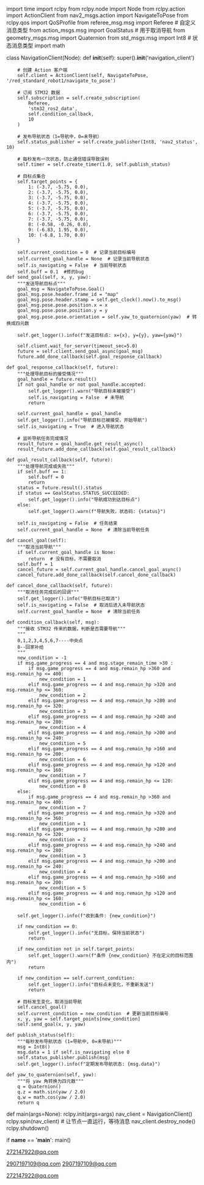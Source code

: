 import time
import rclpy
from rclpy.node import Node
from rclpy.action import ActionClient
from nav2_msgs.action import NavigateToPose
from rclpy.qos import QoSProfile
from referee_msg.msg import Referee  # 自定义消息类型
from action_msgs.msg import GoalStatus  # 用于取消导航
from geometry_msgs.msg import Quaternion
from std_msgs.msg import Int8  # 状态消息类型
import math

class NavigationClient(Node):
    def __init__(self):
        super().__init__('navigation_client')

        # 创建 Action 客户端
        self.client = ActionClient(self, NavigateToPose, '/red_standard_robot1/navigate_to_pose')

        # 订阅 STM32 数据
        self.subscription = self.create_subscription(
            Referee,
            'stm32_ros2_data',
            self.condition_callback,
            10
        )

        # 发布导航状态（1=导航中，0=未导航）
        self.status_publisher = self.create_publisher(Int8, 'nav2_status', 10)

        # 每秒发布一次状态，防止通信错误导致误判
        self.timer = self.create_timer(1.0, self.publish_status)

        # 目标点集合
        self.target_points = {
            1: (-3.7, -5.75, 0.0),
            2: (-3.7, -5.75, 0.0),
            3: (-3.7, -5.75, 0.0),
            4: (-3.7, -5.75, 0.0),
            5: (-3.7, -5.75, 0.0),
            6: (-3.7, -5.75, 0.0),
            7: (-3.7, -5.75, 0.0),
            8: (-0.58, -0.26, 0.0),
            9: (-6.83, 1.95, 0.0),
            10: (-6.8, 1.70, 0.0)
        }

        self.current_condition = 0  # 记录当前目标编号
        self.current_goal_handle = None  # 记录当前导航状态
        self.is_navigating = False  # 当前导航状态
        self.buff = 0.1  #修的bug
    def send_goal(self, x, y, yaw):
        """发送导航目标点"""
        goal_msg = NavigateToPose.Goal()
        goal_msg.pose.header.frame_id = "map"
        goal_msg.pose.header.stamp = self.get_clock().now().to_msg()
        goal_msg.pose.pose.position.x = x
        goal_msg.pose.pose.position.y = y
        goal_msg.pose.pose.orientation = self.yaw_to_quaternion(yaw)  # 转换成四元数

        self.get_logger().info(f"发送目标点: x={x}, y={y}, yaw={yaw}")

        self.client.wait_for_server(timeout_sec=5.0)
        future = self.client.send_goal_async(goal_msg)
        future.add_done_callback(self.goal_response_callback)

    def goal_response_callback(self, future):
        """处理导航目标的接受情况"""
        goal_handle = future.result()
        if not goal_handle or not goal_handle.accepted:
            self.get_logger().warn("导航目标未被接受")
            self.is_navigating = False  # 未导航
            return
        
        self.current_goal_handle = goal_handle
        self.get_logger().info("导航目标已被接受，开始导航")
        self.is_navigating = True  # 进入导航状态

        # 监听导航任务完成情况
        result_future = goal_handle.get_result_async()
        result_future.add_done_callback(self.goal_result_callback)

    def goal_result_callback(self, future):
        """处理导航完成或失败"""
        if self.buff == 1:
            self.buff = 0
            return
        status = future.result().status
        if status == GoalStatus.STATUS_SUCCEEDED:
            self.get_logger().info("导航成功到达目标点")
        else:
            self.get_logger().warn(f"导航失败，状态码: {status}")

        self.is_navigating = False  # 任务结束
        self.current_goal_handle = None  # 清除当前导航任务

    def cancel_goal(self):
        """取消当前导航"""
        if self.current_goal_handle is None:
            return  # 没有目标，不需要取消
        self.buff = 1
        cancel_future = self.current_goal_handle.cancel_goal_async()
        cancel_future.add_done_callback(self.cancel_done_callback)

    def cancel_done_callback(self, future):
        """取消任务完成后的回调"""
        self.get_logger().info("导航目标已取消")
        self.is_navigating = False  # 取消后进入未导航状态
        self.current_goal_handle = None  # 清除当前任务

    def condition_callback(self, msg):
        """接收 STM32 传来的数据，判断是否需要导航"""
        """
        0,1,2,3,4,5,6,7----中央点
        8--回家补给
        """
        new_condition = -1
        if msg.game_progress == 4 and msg.stage_remain_time >30 :
            if msg.game_progress == 4 and msg.remain_hp >360 and msg.remain_hp <= 400:
                new_condition = 1
            elif msg.game_progress == 4 and msg.remain_hp >320 and msg.remain_hp <= 360:
                new_condition = 2
            elif msg.game_progress == 4 and msg.remain_hp >280 and msg.remain_hp <= 320:
                new_condition = 3
            elif msg.game_progress == 4 and msg.remain_hp >240 and msg.remain_hp <= 280:
                new_condition = 4
            elif msg.game_progress == 4 and msg.remain_hp >200 and msg.remain_hp <= 240:
                new_condition = 5
            elif msg.game_progress == 4 and msg.remain_hp >160 and msg.remain_hp <= 200:
                new_condition = 6
            elif msg.game_progress == 4 and msg.remain_hp >120 and msg.remain_hp <= 160:
                new_condition = 7
            elif msg.game_progress == 4 and msg.remain_hp <= 120:
                new_condition = 8
        else:
            if msg.game_progress == 4 and msg.remain_hp >360 and msg.remain_hp <= 400:
                new_condition = 7
            elif msg.game_progress == 4 and msg.remain_hp >320 and msg.remain_hp <= 360:
                new_condition = 1
            elif msg.game_progress == 4 and msg.remain_hp >280 and msg.remain_hp <= 320:
                new_condition = 2
            elif msg.game_progress == 4 and msg.remain_hp >240 and msg.remain_hp <= 280:
                new_condition = 3
            elif msg.game_progress == 4 and msg.remain_hp >200 and msg.remain_hp <= 240:
                new_condition = 4
            elif msg.game_progress == 4 and msg.remain_hp >160 and msg.remain_hp <= 200:
                new_condition = 5
            elif msg.game_progress == 4 and msg.remain_hp >120 and msg.remain_hp <= 160:
                new_condition = 6

        self.get_logger().info(f"收到条件: {new_condition}")

        if new_condition == 0:
            self.get_logger().info("无目标，保持当前状态")
            return

        if new_condition not in self.target_points:
            self.get_logger().warn(f"条件 {new_condition} 不在定义的目标范围内")
            return

        if new_condition == self.current_condition:
            self.get_logger().info("目标点未变化，不重新发送")
            return

        # 目标发生变化，取消当前导航
        self.cancel_goal()
        self.current_condition = new_condition  # 更新当前目标编号
        x, y, yaw = self.target_points[new_condition]
        self.send_goal(x, y, yaw)

    def publish_status(self):
        """每秒发布导航状态 (1=导航中, 0=未导航)"""
        msg = Int8()
        msg.data = 1 if self.is_navigating else 0
        self.status_publisher.publish(msg)
        self.get_logger().info(f"定期发布导航状态: {msg.data}")

    def yaw_to_quaternion(self, yaw):
        """将 yaw 角转换为四元数"""
        q = Quaternion()
        q.z = math.sin(yaw / 2.0)
        q.w = math.cos(yaw / 2.0)
        return q

def main(args=None):
    rclpy.init(args=args)
    nav_client = NavigationClient()
    rclpy.spin(nav_client)  # 让节点一直运行，等待消息
    nav_client.destroy_node()
    rclpy.shutdown()

if __name__ == '__main__':
    main()




272147922@qq.com  

2907197109@qq.com
2907197109@qq.com


272147922@qq.com  
